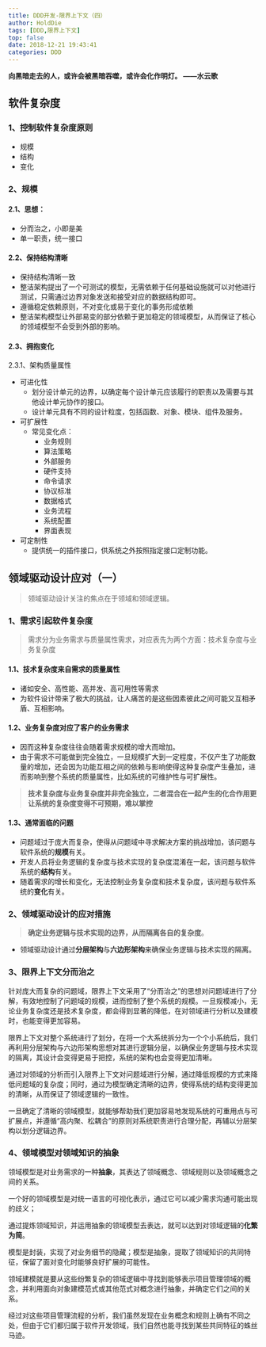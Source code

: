 ```yaml
---
title: DDD开发-限界上下文（四）
author: HoldDie
tags: [DDD,限界上下文]
top: false
date: 2018-12-21 19:43:41
categories: DDD
---
```


**向黑暗走去的人，或许会被黑暗吞噬，或许会化作明灯。 ——水云歌**

## 软件复杂度

### 1、控制软件复杂度原则

- 规模
- 结构
- 变化

### 2、规模

#### 2.1、思想：

- 分而治之，小即是美
- 单一职责，统一接口

#### 2.2、保持结构清晰

- 保持结构清晰一致
- 整洁架构提出了一个可测试的模型，无需依赖于任何基础设施就可以对他进行测试，只需通过边界对象发送和接受对应的数据结构即可。
- 遵循稳定依赖原则，不对变化或易于变化的事务形成依赖
- 整洁架构模型让外部易变的部分依赖于更加稳定的领域模型，从而保证了核心的领域模型不会受到外部的影响。

#### 2.3、拥抱变化

2.3.1、架构质量属性

- 可进化性
  - 划分设计单元的边界，以确定每个设计单元应该履行的职责以及需要与其他设计单元协作的接口。
  - 设计单元具有不同的设计粒度，包括函数、对象、模块、组件及服务。
- 可扩展性
  - 常见变化点：
    - 业务规则
    - 算法策略
    - 外部服务
    - 硬件支持
    - 命令请求
    - 协议标准
    - 数据格式
    - 业务流程
    - 系统配置
    - 界面表现
- 可定制性
  - 提供统一的插件接口，供系统之外按照指定接口定制功能。

## 领域驱动设计应对（一）

> 领域驱动设计关注的焦点在于领域和领域逻辑。

### 1、需求引起软件复杂度

> 需求分为业务需求与质量属性需求，对应表先为两个方面：技术复杂度与业务复杂度

#### 1.1、技术复杂度来自需求的质量属性

- 诸如安全、高性能、高并发、高可用性等需求
- 为软件设计带来了极大的挑战，让人痛苦的是这些因素彼此之间可能又互相矛盾、互相影响。

#### 1.2、业务复杂度对应了客户的业务需求

- 因而这种复杂度往往会随着需求规模的增大而增加。
- 由于需求不可能做到完全独立，一旦规模扩大到一定程度，不仅产生了功能数量的增加，还会因为功能互相之间的依赖与影响使得这种复杂度产生叠加，进而影响到整个系统的质量属性，比如系统的可维护性与可扩展性。

> **技术复杂度与业务复杂度并非完全独立，二者混合在一起产生的化合作用更让系统的复杂度变得不可预期，难以掌控**

#### 1.3、通常面临的问题

- 问题域过于庞大而复杂，使得从问题域中寻求解决方案的挑战增加，该问题与软件系统的**规模**有关。
- 开发人员将业务逻辑的复杂度与技术实现的复杂度混淆在一起，该问题与软件系统的**结构**有关。
- 随着需求的增长和变化，无法控制业务复杂度和技术复杂度，该问题与软件系统的**变化**有关。

### 2、领域驱动设计的应对措施

> **确定业务逻辑与技术实现的边界，从而隔离各自的复杂度**。

- 领域驱动设计通过**分层架构**与**六边形架构**来确保业务逻辑与技术实现的隔离。

### 3、限界上下文分而治之

针对庞大而复杂的问题域，限界上下文采用了“分而治之”的思想对问题域进行了分解，有效地控制了问题域的规模，进而控制了整个系统的规模。一旦规模减小，无论业务复杂度还是技术复杂度，都会得到显著的降低，在对领域进行分析以及建模时，也能变得更加容易。

限界上下文对整个系统进行了划分，在将一个大系统拆分为一个个小系统后，我们再利用分层架构与六边形架构思想对其进行逻辑分层，以确保业务逻辑与技术实现的隔离，其设计会变得更易于把控，系统的架构也会变得更加清晰。

通过对领域的分析而引入限界上下文对问题域进行分解，通过降低规模的方式来降低问题域的复杂度；同时，通过为模型确定清晰的边界，使得系统的结构变得更加的清晰，从而保证了领域逻辑的一致性。

一旦确定了清晰的领域模型，就能够帮助我们更加容易地发现系统的可重用点与可扩展点，并遵循“高内聚、松耦合”的原则对系统职责进行合理分配，再辅以分层架构以划分逻辑边界。

### 4、领域模型对领域知识的抽象

领域模型是对业务需求的一种**抽象**，其表达了领域概念、领域规则以及领域概念之间的关系。

一个好的领域模型是对统一语言的可视化表示，通过它可以减少需求沟通可能出现的歧义；

通过提炼领域知识，并运用抽象的领域模型去表达，就可以达到对领域逻辑的**化繁为简**。

模型是封装，实现了对业务细节的隐藏；模型是抽象，提取了领域知识的共同特征，保留了面对变化时能够良好扩展的可能性。

领域建模就是要从这些纷繁复杂的领域逻辑中寻找到能够表示项目管理领域的概念，并利用面向对象建模范式或其他范式对概念进行抽象，并确定它们之间的关系。

经过对这些项目管理流程的分析，我们虽然发现在业务概念和规则上确有不同之处，但由于它们都归属于软件开发领域，我们自然也能寻找到某些共同特征的蛛丝马迹。